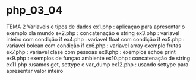 # php_03_04
TEMA 2 Variaveis e tipos de dados 
ex1.php : aplicaçao para apresentar o exemplo ola mundo
ex2.php : concatenação e string
ex3.php : variavel inteiro com condição if
ex4.php : variavel float com condição if
ex5.php : variavel bolean com condição if
ex6.php : variavel array exemplo frutas
ex7.php : variavel clase com pessoas 
ex8.php : exemplos echoe print
ex9.php : exemplos de funçao ambiente
ex10.php : concatenação de string
ex11.php :usamos get, settype e var_dump
ex12.php : usando settype para apresentar valor inteiro
